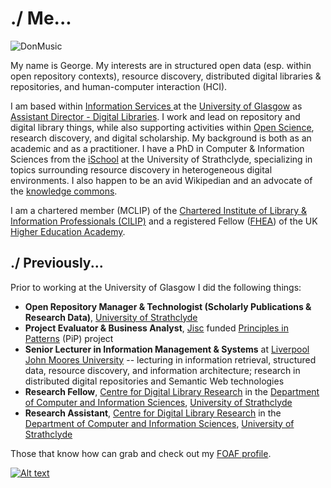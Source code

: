 # ./ Me...

![DonMusic](https://geo-mac.github.io/images/depiction.webp)

My name is George.  My interests are in structured open data (esp. within open repository contexts), resource discovery, distributed digital libraries & repositories, and human-computer interaction (HCI).

I am based within [Information Services ](https://www.gla.ac.uk/myglasgow/informationservices/) at the [University of Glasgow](https://www.gla.ac.uk/) as [Assistant Director - Digital Libraries](https://www.gla.ac.uk/stafflist/search/person/4edee6e48192/). I work and lead on repository and digital library things, while also supporting activities within [Open Science](https://en.wikipedia.org/wiki/Open_science), research discovery, and digital scholarship. My background is both as an academic and as a practitioner. I have a PhD in Computer & Information Sciences from the [iSchool](https://www.strath.ac.uk/research/subjects/computerinformationscience/strathclydeischoolresearchgroup/) at the University of Strathclyde, specializing in topics surrounding resource discovery in heterogeneous digital environments. I also happen to be an avid Wikipedian and an advocate of the [knowledge commons](https://en.wikipedia.org/w/index.php?title=Knowledge_commons&oldid=1126170265).

I am a chartered member (MCLIP) of the [Chartered Institute of Library & Information Professionals (CILIP)](http://www.cilip.org.uk/) and a registered Fellow ([FHEA](http://www.heacademy.ac.uk/fellow/applying-to-become-a-fellow)) of the UK [Higher Education Academy](http://www.heacademy.ac.uk/).  

## ./ Previously...

Prior to working at the University of Glasgow I did the following things:

- **Open Repository Manager & Technologist (Scholarly Publications & Research Data)**, [University of Strathclyde](https://www.strath.ac.uk)
- **Project Evaluator & Business Analyst**, [Jisc](https://www.jisc.ac.uk/) funded [Principles in Patterns](http://www.principlesinpatterns.ac.uk/) (PiP) project
- **Senior Lecturer in Information Management & Systems** at [Liverpool John Moores University](https://www.ljmu.ac.uk/) -- lecturing in information retrieval, structured data, resource discovery, and information architecture; research in distributed digital repositories and Semantic Web technologies 
- **Research Fellow**,  [Centre for Digital Library Research](https://en.wikipedia.org/wiki/University_of_Strathclyde_Faculty_of_Science#Former_Departments_and_Research_Units) in the [Department of Computer and Information Sciences](http://www.strath.ac.uk/cis/), [University of Strathclyde](http://www.strath.ac.uk/)
- **Research Assistant**,  [Centre for Digital Library Research](https://en.wikipedia.org/wiki/University_of_Strathclyde_Faculty_of_Science#Former_Departments_and_Research_Units) in the [Department of Computer and Information Sciences](http://www.strath.ac.uk/cis/), [University of Strathclyde](http://www.strath.ac.uk/)

Those that know how can grab and check out my [FOAF profile](/george.ttl).

[![Alt text](https://geo-mac.github.io/images/foaf8015.gif)](https://geo-mac.github.io/george.ttl)
